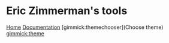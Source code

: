 # Eric Zimmerman's tools

[Home](index.md)
[Documentation](documentation.md)
[gimmick:themechooser](Choose theme)
[gimmick:theme](flatly)